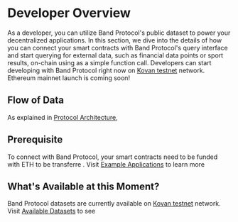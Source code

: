 # Developer Overview

As a developer, you can utilize Band Protocol's public dataset to power your decentralized applications. In this section, we dive into the details of how you can connect your smart contracts with Band Protocol's query interface and start querying for external data, such as financial data points or sport results, on-chain using as a simple function call. Developers can start developing with Band Protocol right now on [Kovan testnet](https://kovan-testnet.github.io/website/) network. Ethereum mainnet launch is coming soon!

## Flow of Data

As explained in [Protocol Architecture](/band/overview.md),

## Prerequisite

To connect with Band Protocol, your smart contracts need to be funded with ETH to be transferre . Visit [Example Applications](/TODO) to learn more

## What's Available at this Moment?

Band Protocol datasets are currently available on [Kovan testnet](https://kovan-testnet.github.io/website/) network. Visit [Available Datasets](/TODO) to see
